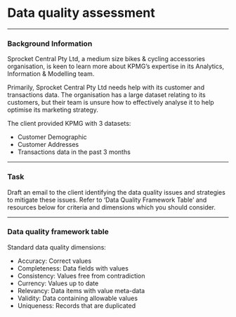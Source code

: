 # Data quality assessment
---
### Background Information
Sprocket Central Pty Ltd, a medium size bikes & cycling accessories organisation, is keen to learn more about KPMG’s expertise in its Analytics, Information & Modelling team. 

Primarily, Sprocket Central Pty Ltd needs help with its customer and transactions data. The organisation has a large dataset relating to its customers, but their team is unsure how to effectively analyse it to help optimise its marketing strategy. 

The client provided KPMG with 3 datasets:

- Customer Demographic 
- Customer Addresses
- Transactions data in the past 3 months

---
### Task
Draft an email to the client identifying the data quality issues and strategies to mitigate these issues. Refer to ‘Data Quality Framework Table’ and resources below for criteria and dimensions which you should consider.

---
### Data quality framework table
Standard data quality dimensions:
- Accuracy: Correct values
- Completeness: Data fields with values
- Consistency: Values free from contradiction
- Currency: Values up to date
- Relevancy: Data items with value meta-data
- Validity: Data containing allowable values
- Uniqueness: Records that are duplicated



